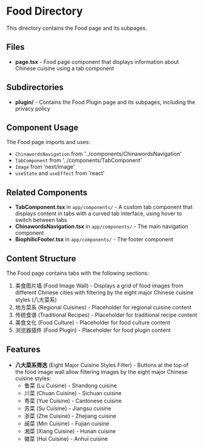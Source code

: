 # Food Directory

This directory contains the Food page and its subpages.

## Files

- **page.tsx** - Food page component that displays information about Chinese cuisine using a tab component

## Subdirectories

- **plugin/** - Contains the Food Plugin page and its subpages, including the privacy policy

## Component Usage

The Food page imports and uses:
- `ChinawordsNavigation` from '../components/ChinawordsNavigation'
- `TabComponent` from '../components/TabComponent'
- `Image` from 'next/image'
- `useState` and `useEffect` from 'react'

## Related Components

- **TabComponent.tsx** in `app/components/` - A custom tab component that displays content in tabs with a curved tab interface, using hover to switch between tabs
- **ChinawordsNavigation.tsx** in `app/components/` - The main navigation component
- **BiophilicFooter.tsx** in `app/components/` - The footer component

## Content Structure

The Food page contains tabs with the following sections:
1. 美食图片墙 (Food Image Wall) - Displays a grid of food images from different Chinese cities with filtering by the eight major Chinese cuisine styles (八大菜系)
2. 地方菜系 (Regional Cuisines) - Placeholder for regional cuisine content
3. 传统食谱 (Traditional Recipes) - Placeholder for traditional recipe content
4. 美食文化 (Food Culture) - Placeholder for food culture content
5. 浏览器插件 (Food Plugin) - Placeholder for food plugin content

## Features

- **八大菜系筛选** (Eight Major Cuisine Styles Filter) - Buttons at the top of the food image wall allow filtering images by the eight major Chinese cuisine styles:
  - 鲁菜 (Lu Cuisine) - Shandong cuisine
  - 川菜 (Chuan Cuisine) - Sichuan cuisine
  - 粤菜 (Yue Cuisine) - Cantonese cuisine
  - 苏菜 (Su Cuisine) - Jiangsu cuisine
  - 浙菜 (Zhe Cuisine) - Zhejiang cuisine
  - 闽菜 (Min Cuisine) - Fujian cuisine
  - 湘菜 (Xiang Cuisine) - Hunan cuisine
  - 徽菜 (Hui Cuisine) - Anhui cuisine
